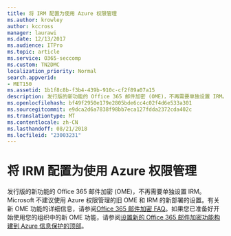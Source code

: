 ```yaml
---
title: 将 IRM 配置为使用 Azure 权限管理
ms.author: krowley
author: kccross
manager: laurawi
ms.date: 12/13/2017
ms.audience: ITPro
ms.topic: article
ms.service: O365-seccomp
ms.custom: TN2DMC
localization_priority: Normal
search.appverid:
- MET150
ms.assetid: 1b1f8c8b-f3b4-439b-910c-cf2f89a07a15
description: 发行版的新功能的 Office 365 邮件加密 (OME)，不再需要单独设置 IRM。Microsoft 不建议使用 Azure 权限管理的旧 OME 和 IRM 的新部署的设置。有关新 OME 功能的详细信息，请参阅 Office 365 邮件加密 FAQ。如果您已准备好开始使用您的组织中的新 OME 功能，请参阅 Set up 新 Office 365 邮件加密功能构建的 Azure 信息保护的顶部。
ms.openlocfilehash: bf49f2950e179e2805bde6cc4c02f4d6e533a301
ms.sourcegitcommit: e9dca2d6a7838f98bb7eca127fdda2372cda402c
ms.translationtype: MT
ms.contentlocale: zh-CN
ms.lasthandoff: 08/21/2018
ms.locfileid: "23003231"
---
```

# <a name="configure-irm-to-use-azure-rights-management"></a>将 IRM 配置为使用 Azure 权限管理

发行版的新功能的 Office 365 邮件加密 (OME)，不再需要单独设置 IRM。Microsoft 不建议使用 Azure 权限管理的旧 OME 和 IRM 的新部署的设置。有关新 OME 功能的详细信息，请参阅[Office 365 邮件加密 FAQ](https://support.office.com/article/0432dce9-d9b6-4e73-8a13-4a932eb0081e)。如果您已准备好开始使用您的组织中的新 OME 功能，请参阅[设置新的 Office 365 邮件加密功能构建到 Azure 信息保护的顶部](https://support.office.com/article/7ff0c040-b25c-4378-9904-b1b50210d00e)。
  


